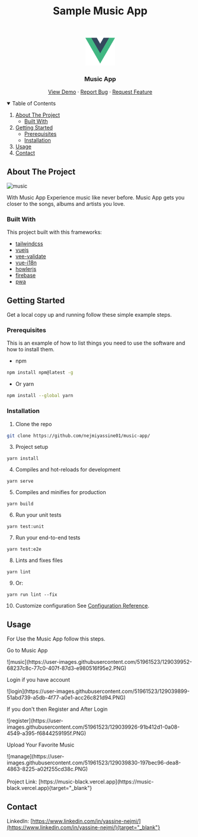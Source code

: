 <h1 align="center"> Sample Music App </h1>

<br />
<p align="center">
  <a href="https://github.com/othneildrew/Best-README-Template">
    <img src="src/assets/logo.png" alt="Logo" width="80" height="80">
  </a>

  <h3 align="center">Music App</h3>

  <p align="center">
    <a href="https://music-black.vercel.app">View Demo</a>
    ·
    <a href="https://github.com/nejmiyassine01/music-app/issues">Report Bug</a>
    ·
    <a href="https://github.com/nejmiyassine01/music-app/issues">Request Feature</a>
  </p>
</p>



<!-- TABLE OF CONTENTS -->
<details open="open">
  <summary>Table of Contents</summary>
  <ol>
    <li>
      <a href="#about-the-project">About The Project</a>
      <ul>
        <li><a href="#built-with">Built With</a></li>
      </ul>
    </li>
    <li>
      <a href="#getting-started">Getting Started</a>
      <ul>
        <li><a href="#prerequisites">Prerequisites</a></li>
        <li><a href="#installation">Installation</a></li>
      </ul>
    </li>
    <li><a href="#usage">Usage</a></li>
    <li><a href="#contact">Contact</a></li>
  </ol>
</details>



<!-- ABOUT THE PROJECT -->
## About The Project

![music](https://user-images.githubusercontent.com/51961523/129039763-0533a6bf-3a6c-40a2-a996-91ddb6da02c4.PNG)


With Music App Experience music like never before. Music App gets you closer to the songs, albums and artists you love.

### Built With

This project built with this frameworks:

* [tailwindcss](https://tailwindcss.com/)
* [vuejs](https://vuejs.org/)
* [vee-validate](https://vee-validate.logaretm.com/)
* [vue-i18n](https://kazupon.github.io/vue-i18n/)
* [howlerjs](https://howlerjs.com/)
* [firebase](https://firebase.google.com/)
* [pwa](https://cli.vuejs.org/core-plugins/pwa.html)


<!-- GETTING STARTED -->
## Getting Started

Get a local copy up and running follow these simple example steps.

### Prerequisites

This is an example of how to list things you need to use the software and how to install them.
* npm
```sh
npm install npm@latest -g
```
* Or yarn
```sh
npm install --global yarn
```

### Installation

1. Clone the repo
 ```sh
 git clone https://github.com/nejmiyassine01/music-app/
 ```
3. Project setup
```
yarn install
```
4. Compiles and hot-reloads for development
```
yarn serve
```
5. Compiles and minifies for production
```
yarn build
```
6. Run your unit tests
```
yarn test:unit
```
7. Run your end-to-end tests
```
yarn test:e2e
```
8. Lints and fixes files
```
yarn lint
```
9. Or:
```
yarn run lint --fix
```
10. Customize configuration
See [Configuration Reference](https://cli.vuejs.org/config/).

<!-- USAGE -->
## Usage

For Use the Music App follow this steps.

<p>Go to Music App</p>
![music](https://user-images.githubusercontent.com/51961523/129039952-68237c8c-77c0-407f-87d3-e980516f95e2.PNG)
<p>Login if you have account</p>
![login](https://user-images.githubusercontent.com/51961523/129039899-51abd739-a5db-4f77-a0e1-acc26c821d94.PNG)
<p>If you don't then Register and After Login</p>
![register](https://user-images.githubusercontent.com/51961523/129039926-91b412d1-0a08-4549-a395-f6844259195f.PNG)
<p>Upload Your Favorite Music</p>
![manage](https://user-images.githubusercontent.com/51961523/129039830-197bec96-dea8-4863-8225-a02f255cd38c.PNG)

<br/>
<br/>
Project Link: [https://music-black.vercel.app](https://music-black.vercel.app){target="_blank"}


<!-- Contact -->
## Contact
LinkedIn: [https://www.linkedin.com/in/yassine-nejmi/](https://www.linkedin.com/in/yassine-nejmi/){target="_blank"}
